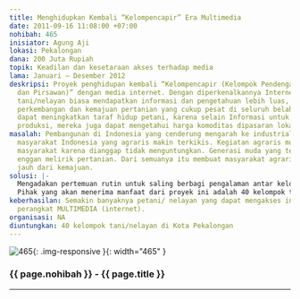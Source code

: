 ```yaml
---
title: Menghidupkan Kembali “Kelompencapir” Era Multimedia
date: 2011-09-16 11:08:00 +07:00
nohibah: 465
inisiator: Agung Aji
lokasi: Pekalongan
dana: 200 Juta Rupiah
topik: Keadilan dan kesetaraan akses terhadap media
lama: Januari – Desember 2012
deskripsi: Proyek penghidupan kembali “Kelompencapir (Kelompok Pendengar, Pembaca,
  dan Pirsawan)” dengan media internet. Dengan diperkenalkannya Internet para kelompok
  tani/nelayan biasa mendapatkan informasi dan pengetahuan lebih luas, terutama tentang
  perkembangan dan kemajuan pertanian yang cukup pesat di seluruh belahan Dunia sehingga
  dapat meningkatkan taraf hidup petani, karena selain Informasi untuk memacu peningkatan
  produksi, mereka juga dapat mengetahui harga komoditas dipasaran lokal maupun internasional.
masalah: Pembangunan di Indonesia yang cenderung mengarah ke industrialisasi membuat
  masyarakat Indonesia yang agraris makin terkikis. Kegiatan agraris mulai ditinggalkan
  masyarakat karena dianggap tidak menguntungkan. Generasi muda yang terdidik mulai
  enggan melirik pertanian. Dari semuanya itu membuat masyarakat agraris Indonesia
  jauh dari kemajuan.
solusi: |-
  Mengadakan pertemuan rutin untuk saling berbagi pengalaman antar kelompok tani/nelayan dengan bekal tambahan akses multimedia (Internet) setiap bulan sekali. Pertemuan Itu juga membahas masalah – masalah aktual disekitar, mulai dari tanam, panen dan pascapanen.
  Pihak yang akan menerima manfaat dari proyek ini adalah 40 kelompok tani/nelayan di Kota Pekalongan
keberhasilan: Semakin banyaknya petani/ nelayan yang dapat mengakses informasi melalui
  perangkat MULTIMEDIA (internet).
organisasi: NA
diuntungkan: 40 kelompok tani/nelayan di Kota Pekalongan
---
```


![465](/static/img/hibahcmb/465.png){: .img-responsive }{: width="465" }

### {{ page.nohibah }} - {{ page.title }}

---

